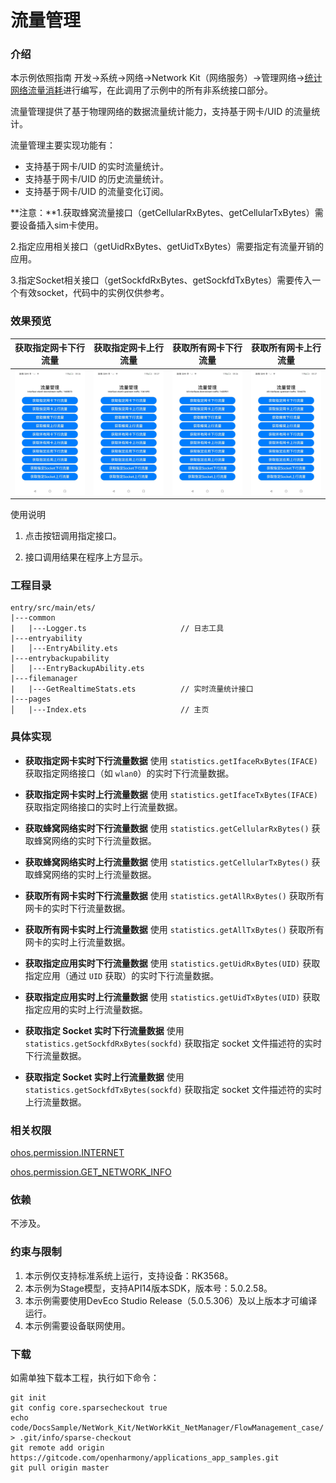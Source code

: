 #  流量管理

### 介绍

本示例依照指南 开发->系统->网络->Network Kit（网络服务）->管理网络->[统计网络流量消耗](https://gitcode.com/openharmony/docs/blob/master/zh-cn/application-dev/network/net-statistics.md)进行编写，在此调用了示例中的所有非系统接口部分。

流量管理提供了基于物理网络的数据流量统计能力，支持基于网卡/UID 的流量统计。

流量管理主要实现功能有：

- 支持基于网卡/UID 的实时流量统计。
- 支持基于网卡/UID 的历史流量统计。
- 支持基于网卡/UID 的流量变化订阅。 

**注意：**1.获取蜂窝流量接口（getCellularRxBytes、getCellularTxBytes）需要设备插入sim卡使用。

​	    2.指定应用相关接口（getUidRxBytes、getUidTxBytes）需要指定有流量开销的应用。

​	    3.指定Socket相关接口（getSockfdRxBytes、getSockfdTxBytes）需要传入一个有效socket，代码中的实例仅供参考。

### 效果预览

| 获取指定网卡下行流量                                 | 获取指定网卡上行流量                               | 获取所有网卡下行流量                                     | 获取所有网卡上行流量                                   |
| ---------------------------------------------------- | -------------------------------------------------- | -------------------------------------------------------- | ------------------------------------------------------ |
| ![image](screenshots/Aquire_traffic_downStream.jpeg) | ![image](screenshots/Aquire_traffic_upStream.jpeg) | ![image](screenshots/Aquire_all_traffic_downStream.jpeg) | ![image](screenshots/Aquire_all_traffic_upStream.jpeg) |

使用说明

1. 点击按钮调用指定接口。

2. 接口调用结果在程序上方显示。


### 工程目录

```
entry/src/main/ets/
|---common
|   |---Logger.ts                     // 日志工具
|---entryability
|   │---EntryAbility.ets
|---entrybackupability
│   |---EntryBackupAbility.ets
|---filemanager
|	|---GetRealtimeStats.ets		  // 实时流量统计接口	
|---pages
│   |---Index.ets          			  // 主页
```

### 具体实现

- **获取指定网卡实时下行流量数据**
  使用 `statistics.getIfaceRxBytes(IFACE)` 获取指定网络接口（如 `wlan0`）的实时下行流量数据。
- **获取指定网卡实时上行流量数据**
  使用 `statistics.getIfaceTxBytes(IFACE)` 获取指定网络接口的实时上行流量数据。
- **获取蜂窝网络实时下行流量数据**
  使用 `statistics.getCellularRxBytes()` 获取蜂窝网络的实时下行流量数据。
- **获取蜂窝网络实时上行流量数据**
  使用 `statistics.getCellularTxBytes()` 获取蜂窝网络的实时上行流量数据。
- **获取所有网卡实时下行流量数据**
  使用 `statistics.getAllRxBytes()` 获取所有网卡的实时下行流量数据。
- **获取所有网卡实时上行流量数据**
  使用 `statistics.getAllTxBytes()` 获取所有网卡的实时上行流量数据。

- **获取指定应用实时下行流量数据**
  使用 `statistics.getUidRxBytes(UID)` 获取指定应用（通过 `UID` 获取）的实时下行流量数据。
- **获取指定应用实时上行流量数据**
  使用 `statistics.getUidTxBytes(UID)` 获取指定应用的实时上行流量数据。

- **获取指定 Socket 实时下行流量数据**
  使用 `statistics.getSockfdRxBytes(sockfd)` 获取指定 socket 文件描述符的实时下行流量数据。
- **获取指定 Socket 实时上行流量数据**
  使用 `statistics.getSockfdTxBytes(sockfd)` 获取指定 socket 文件描述符的实时上行流量数据。

### 相关权限

[ohos.permission.INTERNET](https://gitcode.com/openharmony/docs/blob/master/zh-cn/application-dev/security/AccessToken/permissions-for-all.md#ohospermissioninternet)

[ohos.permission.GET_NETWORK_INFO](https://gitcode.com/openharmony/docs/blob/master/zh-cn/application-dev/security/AccessToken/permissions-for-all.md#ohospermissionget_network_info)

### 依赖

不涉及。

### 约束与限制

1. 本示例仅支持标准系统上运行，支持设备：RK3568。
2. 本示例为Stage模型，支持API14版本SDK，版本号：5.0.2.58。
3. 本示例需要使用DevEco Studio Release（5.0.5.306）及以上版本才可编译运行。
4. 本示例需要设备联网使用。

### 下载

如需单独下载本工程，执行如下命令：

```
git init
git config core.sparsecheckout true
echo code/DocsSample/NetWork_Kit/NetWorkKit_NetManager/FlowManagement_case/ > .git/info/sparse-checkout
git remote add origin https://gitcode.com/openharmony/applications_app_samples.git
git pull origin master
```